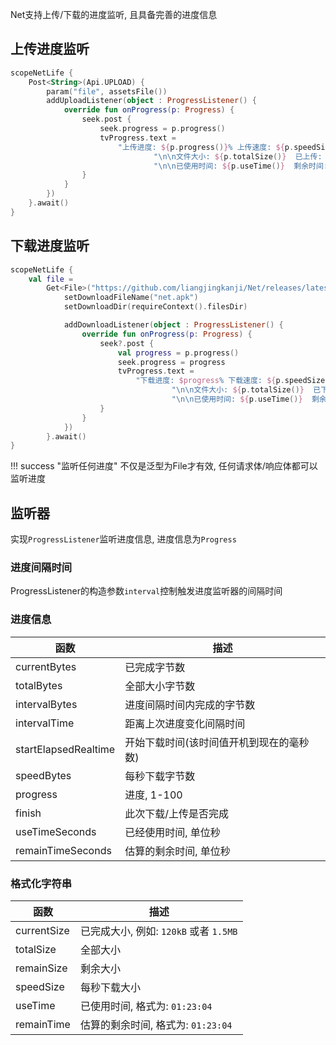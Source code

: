 Net支持上传/下载的进度监听, 且具备完善的进度信息


## 上传进度监听

```kotlin
scopeNetLife {
    Post<String>(Api.UPLOAD) {
        param("file", assetsFile())
        addUploadListener(object : ProgressListener() {
            override fun onProgress(p: Progress) {
                seek.post {
                    seek.progress = p.progress()
                    tvProgress.text =
                        "上传进度: ${p.progress()}% 上传速度: ${p.speedSize()}     " +
                                "\n\n文件大小: ${p.totalSize()}  已上传: ${p.currentSize()}  剩余大小: ${p.remainSize()}" +
                                "\n\n已使用时间: ${p.useTime()}  剩余时间: ${p.remainTime()}"
                }
            }
        })
    }.await()
}
```



## 下载进度监听

```kotlin
scopeNetLife {
    val file =
        Get<File>("https://github.com/liangjingkanji/Net/releases/latest/download/net-sample.apk") {
            setDownloadFileName("net.apk")
            setDownloadDir(requireContext().filesDir)

            addDownloadListener(object : ProgressListener() {
                override fun onProgress(p: Progress) {
                    seek?.post {
                        val progress = p.progress()
                        seek.progress = progress
                        tvProgress.text =
                            "下载进度: $progress% 下载速度: ${p.speedSize()}     " +
                                    "\n\n文件大小: ${p.totalSize()}  已下载: ${p.currentSize()}  剩余大小: ${p.remainSize()}" +
                                    "\n\n已使用时间: ${p.useTime()}  剩余时间: ${p.remainTime()}"
                    }
                }
            })
        }.await()
}
```

!!! success "监听任何进度"
    不仅是泛型为File才有效, 任何请求体/响应体都可以监听进度


## 监听器

实现`ProgressListener`监听进度信息, 进度信息为`Progress`

### 进度间隔时间

ProgressListener的构造参数`interval`控制触发进度监听器的间隔时间

### 进度信息

| 函数 | 描述 |
|-|-|
| currentBytes | 已完成字节数 |
| totalBytes | 全部大小字节数 |
| intervalBytes | 进度间隔时间内完成的字节数 |
| intervalTime | 距离上次进度变化间隔时间 |
| startElapsedRealtime | 开始下载时间(该时间值开机到现在的毫秒数) |
| speedBytes | 每秒下载字节数 |
| progress | 进度, 1-100 |
| finish | 此次下载/上传是否完成 |
| useTimeSeconds | 已经使用时间, 单位秒 |
| remainTimeSeconds | 估算的剩余时间, 单位秒 |

### 格式化字符串

| 函数 | 描述 |
|-|-|
| currentSize | 已完成大小, 例如: `120kB` 或者 `1.5MB` |
| totalSize | 全部大小 |
| remainSize | 剩余大小 |
| speedSize | 每秒下载大小 |
| useTime | 已使用时间, 格式为: `01:23:04` |
| remainTime | 估算的剩余时间, 格式为: `01:23:04`  |
